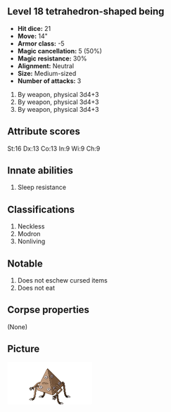 ## Level 18 tetrahedron-shaped being

- **Hit dice:** 21
- **Move:** 14"
- **Armor class:** -5
- **Magic cancellation:** 5 (50%)
- **Magic resistance:** 30%
- **Alignment:** Neutral
- **Size:** Medium-sized
- **Number of attacks:** 3
1. By weapon, physical 3d4+3
2. By weapon, physical 3d4+3
3. By weapon, physical 3d4+3

## Attribute scores

St:16 Dx:13 Co:13 In:9 Wi:9 Ch:9

## Innate abilities

1. Sleep resistance

## Classifications

1. Neckless
2. Modron
3. Nonliving

## Notable

1. Does not eschew cursed items
2. Does not eat

## Corpse properties

(None)

## Picture

![Modron tridrone](https://github.com/hyvanmielenpelit/GnollHackTileSet/blob/main/Monsters/modron_tridrone/modron_tridrone.png)
